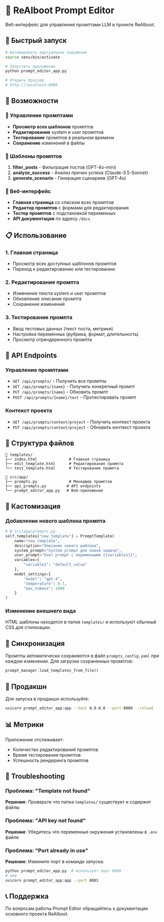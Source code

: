 # 🎯 ReAIboot Prompt Editor

Веб-интерфейс для управления промптами LLM в проекте ReAIboot.

## 🚀 Быстрый запуск

```bash
# Активировать виртуальное окружение
source venv/bin/activate

# Запустить приложение
python prompt_editor_app.py

# Открыть браузер
# http://localhost:8000
```

## 🎯 Возможности

### 📝 Управление промптами
- **Просмотр всех шаблонов** промптов
- **Редактирование** system и user промптов
- **Тестирование** промптов в реальном времени
- **Сохранение** изменений в файлы

### 🔧 Шаблоны промптов
1. **filter_posts** - Фильтрация постов (GPT-4o-mini)
2. **analyze_success** - Анализ причин успеха (Claude-3.5-Sonnet)
3. **generate_scenario** - Генерация сценариев (GPT-4o)

### 🎨 Веб-интерфейс
- **Главная страница** со списком всех промптов
- **Редактор промптов** с формами для редактирования
- **Тестер промптов** с подстановкой переменных
- **API документация** по адресу `/docs`

## 📋 Использование

### 1. Главная страница
- Просмотр всех доступных шаблонов промптов
- Переход к редактированию или тестированию

### 2. Редактирование промпта
- Изменение текста system и user промптов
- Обновление описания промпта
- Сохранение изменений

### 3. Тестирование промпта
- Ввод тестовых данных (текст поста, метрики)
- Настройка переменных (рубрика, формат, длительность)
- Просмотр отрендеренного промпта

## 🔧 API Endpoints

### Управление промптами
- `GET /api/prompts/` - Получить все промпты
- `GET /api/prompts/{name}` - Получить конкретный промпт
- `PUT /api/prompts/{name}` - Обновить промпт
- `POST /api/prompts/{name}/test` - Протестировать промпт

### Контекст проекта
- `GET /api/prompts/context/project` - Получить контекст проекта
- `PUT /api/prompts/context/project` - Обновить контекст проекта

## 📁 Структура файлов

```
📁 templates/
├── index.html              # Главная страница
├── edit_template.html      # Редактирование промпта
└── test_template.html      # Тестирование промпта

📁 src/app/
├── prompts.py              # Менеджер промптов
├── api_prompts.py         # API endpoints
└── prompt_editor_app.py   # Веб-приложение
```

## 🎨 Кастомизация

### Добавление нового шаблона промпта

```python
# В src/app/prompts.py
self.templates["new_template"] = PromptTemplate(
    name="new_template",
    description="Описание нового шаблона",
    system_prompt="System prompt для новой задачи",
    user_prompt="User prompt с переменными {{variable1}}",
    variables={
        "variable1": "default_value"
    },
    model_settings={
        "model": "gpt-4",
        "temperature": 0.7,
        "max_tokens": 1000
    }
)
```

### Изменение внешнего вида

HTML шаблоны находятся в папке `templates/` и используют обычный CSS для стилизации.

## 🔄 Синхронизация

Промпты автоматически сохраняются в файл `prompts_config.yaml` при каждом изменении. Для загрузки сохраненных промптов:

```python
prompt_manager.load_templates_from_file()
```

## 🚀 Продакшн

Для запуска в продакшн используйте:

```bash
uvicorn prompt_editor_app:app --host 0.0.0.0 --port 8000 --reload
```

## 📊 Метрики

Приложение отслеживает:
- Количество редактирований промптов
- Время тестирования промптов
- Успешность рендеринга промптов

## 🐛 Troubleshooting

### Проблема: "Template not found"
**Решение**: Проверьте что папка `templates/` существует и содержит файлы

### Проблема: "API key not found"
**Решение**: Убедитесь что переменные окружения установлены в `.env` файле

### Проблема: "Port already in use"
**Решение**: Измените порт в команде запуска:
```bash
python prompt_editor_app.py  # использует порт 8000
# или
uvicorn prompt_editor_app:app --port 8001
```

## 📞 Поддержка

По вопросам работы Prompt Editor обращайтесь к документации основного проекта ReAIboot.

